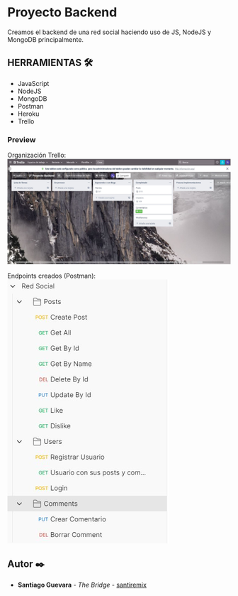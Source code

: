 # Proyecto Backend
Creamos el backend de una red social haciendo uso de JS, NodeJS y MongoDB principalmente. 

## HERRAMIENTAS 🛠️
- JavaScript
- NodeJS
- MongoDB
- Postman
- Heroku
- Trello

### Preview

Organización Trello:
![foto](./assets/trellofoto.JPG)

Endpoints creados (Postman):
![foto](./assets/postmanfoto.jpg)

## Autor ✒️
* **Santiago Guevara** - *The Bridge* - [santiremix](https://github.com/santiremix)
